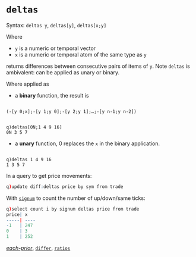 # `deltas`


Syntax: `deltas y`, `deltas[y]`, `deltas[x;y]` 

Where 

-   `y` is a numeric or temporal vector
-   `x` is a numeric or temporal atom of the same type as `y`

returns differences between consecutive pairs of items of `y`.
Note `deltas` is ambivalent: can be applied as unary or binary.

Where applied as 

- a **binary** function, the result is
<pre><code>
(-[y 0;x];-[y 1;y 0];-[y 2;y 1];…;-[y n-1;y n-2])
</code></pre>
<pre><code class="language-q">
q)deltas[0N;1 4 9 16]
0N 3 5 7
</code></pre>

- a **unary** function, 0 replaces the `x` in the binary application. 
<pre><code class="language-q">
q)deltas 1 4 9 16
1 3 5 7
</code></pre>

In a query to get price movements:
```q
q)update diff:deltas price by sym from trade
```
With [`signum`](signum) to count the number of up/down/same ticks:
```q
q)select count i by signum deltas price from trade
price| x
-----| ----
-1   | 247
0    | 3
1    | 252
```

<i class="far fa-hand-point-right"></i> [_each-prior_](quote-colon/#each-prior), [`differ`](differ), [`ratios`](ratios)


